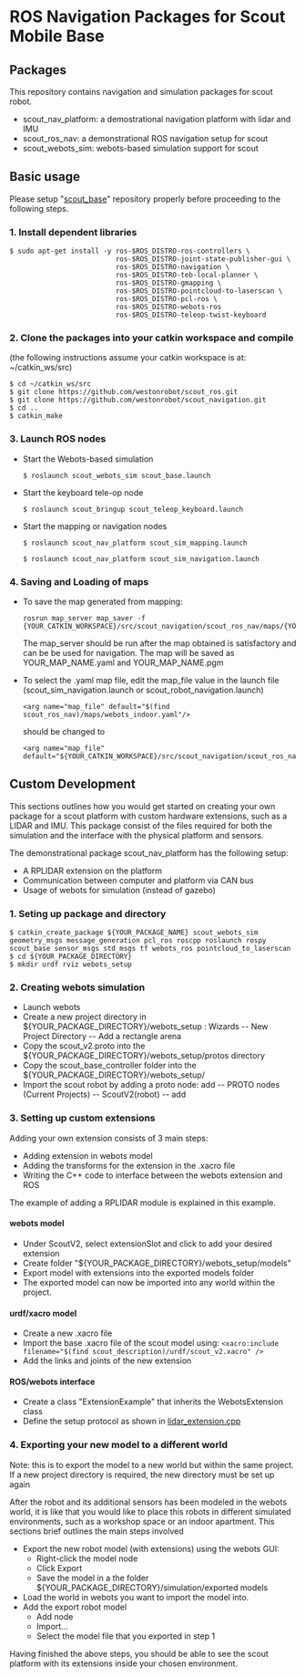 # ROS Navigation Packages for Scout Mobile Base

## Packages

This repository contains navigation and simulation packages for scout robot. 

* scout_nav_platform: a demostrational navigation platform with lidar and IMU
* scout_ros_nav: a demonstrational ROS navigation setup for scout
* scout_webots_sim: webots-based simulation support for scout

## Basic usage

Please setup "[scout_base](https://github.com/westonrobot/scout_base.git)" repository properly before proceeding to the following steps.

### 1. Install dependent libraries

```
$ sudo apt-get install -y ros-$ROS_DISTRO-ros-controllers \
                          ros-$ROS_DISTRO-joint-state-publisher-gui \
                          ros-$ROS_DISTRO-navigation \
                          ros-$ROS_DISTRO-teb-local-planner \
                          ros-$ROS_DISTRO-gmapping \
                          ros-$ROS_DISTRO-pointcloud-to-laserscan \
                          ros-$ROS_DISTRO-pcl-ros \
                          ros-$ROS_DISTRO-webots-ros
                          ros-$ROS_DISTRO-teleop-twist-keyboard
```

### 2. Clone the packages into your catkin workspace and compile

(the following instructions assume your catkin workspace is at: ~/catkin_ws/src)

```
$ cd ~/catkin_ws/src
$ git clone https://github.com/westonrobot/scout_ros.git
$ git clone https://github.com/westonrobot/scout_navigation.git
$ cd ..
$ catkin_make
```

### 3. Launch ROS nodes
 
* Start the Webots-based simulation

    ```
    $ roslaunch scout_webots_sim scout_base.launch
    ```

* Start the keyboard tele-op node

    ```
    $ roslaunch scout_bringup scout_teleop_keyboard.launch
    ```

* Start the mapping or navigation nodes

    ```
    $ roslaunch scout_nav_platform scout_sim_mapping.launch
    ```
    ```
    $ roslaunch scout_nav_platform scout_sim_navigation.launch
    ```
### 4. Saving and Loading of maps

* To save the map generated from mapping:
    ```
    rosrun map_server map_saver -f {YOUR_CATKIN_WORKSPACE}/src/scout_navigation/scout_ros_nav/maps/{YOUR_MAP_NAME}
    ```
    The map_server should be run after the map obtained is satisfactory and can be be used for navigation. The map will be saved as YOUR_MAP_NAME.yaml and YOUR_MAP_NAME.pgm


* To select the .yaml map file, edit the map_file value in the launch file (scout_sim_navigation.launch or scout_robot_navigation.launch)

    ```
    <arg name="map_file" default="$(find scout_ros_nav)/maps/webots_indoor.yaml"/>  
    ```

    should be changed to

    ```
    <arg name="map_file" default="${YOUR_CATKIN_WORKSPACE}/src/scout_navigation/scout_ros_nav/maps/{YOUR_MAP_NAME}.yaml"/>
    ```
    

## Custom Development

This sections outlines how you would get started on creating your own package for a scout platform with custom hardware extensions, such as a LIDAR and IMU. This package consist of the files required for both the simulation and the interface with the physical platform and sensors.

The demonstrational package scout_nav_platform has the following setup:

* A RPLIDAR extension on the platform
* Communication between computer and platform via CAN bus
* Usage of webots for simulation (instead of gazebo)

### 1. Seting up package and directory

```
$ catkin_create_package ${YOUR_PACKAGE_NAME} scout_webots_sim geometry_msgs message_generation pcl_ros roscpp roslaunch rospy scout_base sensor_msgs std_msgs tf webots_ros pointcloud_to_laserscan
$ cd ${YOUR_PACKAGE_DIRECTORY}
$ mkdir urdf rviz webots_setup
```

### 2. Creating webots simulation

* Launch webots
* Create a new project directory in ${YOUR_PACKAGE_DIRECTORY}/webots_setup : Wizards -- New Project Directory -- Add a rectangle arena
* Copy the scout_v2.proto into the ${YOUR_PACKAGE_DIRECTORY}/webots_setup/protos directory
* Copy the scout_base_controller folder into the ${YOUR_PACKAGE_DIRECTORY}/webots_setup/
* Import the scout robot by adding a proto node: add -- PROTO nodes (Current Projects) -- ScoutV2(robot) -- add

### 3. Setting up custom extensions

Adding your own extension consists of 3 main steps:

* Adding extension in webots model
* Adding the transforms for the extension in the .xacro file
* Writing the C++ code to interface between the webots extension and ROS

The example of adding a RPLIDAR module is explained in this example.
 
#### webots model

* Under ScoutV2, select extensionSlot and click <add> to add your desired extension
* Create folder "${YOUR_PACKAGE_DIRECTORY}/webots_setup/models"
* Export model with extensions into the exported models folder
* The exported model can now be imported into any world within the project.

#### urdf/xacro model

* Create a new .xacro file
* Import the base .xacro file of the scout model using: ```<xacro:include filename="$(find scout_description)/urdf/scout_v2.xacro" />```
* Add the links and joints of the new extension

#### ROS/webots interface

* Create a class "ExtensionExample" that inherits the WebotsExtension class
* Define the setup protocol as shown in [lidar_extension.cpp](scout_ros_nav/src/lidar_extension.cpp)

### 4. Exporting your new model to a different world

Note: this is to export the model to a new world but within the same project. If a new project directory is required, the new directory must be set up again

After the robot and its additional sensors has been modeled in the webots world, it is like that you would like to place this robots in different simulated environments, such as a workshop space or an indoor apartment. This sections brief outlines the main steps involved

* Export the new robot model (with extensions) using the webots GUI:
   * Right-click the model node
   * Click Export
   * Save the model in a the folder ${YOUR_PACKAGE_DIRECTORY}/simulation/exported models
* Load the world in webots you want to import the model into.
* Add the export robot model
   * Add node
   * Import...
   * Select the model file that you exported in step 1

Having finished the above steps, you should be able to see the scout platform with its extensions inside your chosen environment. 
